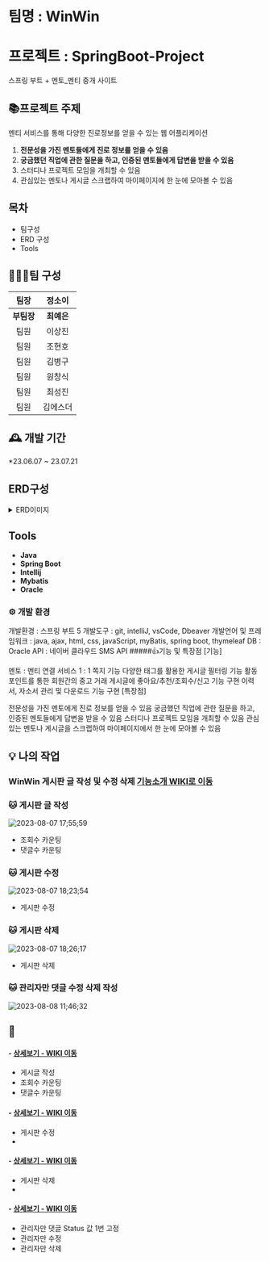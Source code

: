 # 팀명 :  WinWin

# 프로젝트 : SpringBoot-Project
스프링 부트 + 멘토_멘티 중개 사이트

## 📚프로젝트 주제 
멘티 서비스를 통해 다양한 진로정보를 얻을 수 있는 웹 어플리케이션
1. **전문성을 가진 멘토들에게 진로 정보를 얻을 수 있음**
2. **궁금했던 직업에 관한 질문을 하고, 인증된 멘토들에게 답변을 받을 수 있음**
3. 스터디나 프로젝트 모임을 개최할 수 있음
4. 관심있는 멘토나 게시글 스크랩하여 마이페이지에 한 눈에 모아볼 수 있음


## 목차
- 팀구성
- ERD 구성
- Tools


## 🧑‍🤝‍🧑팀 구성

|팀장|정소이|           
|:--:|:--:|
|**부팀장**|**최예은**| 
|팀원|이상진| 
|팀원|조현호| 
|팀원|김병구| 
|팀원|원창식|
|팀원|최성진|
|팀원|김에스더|


## 🕰️ 개발 기간 
*23.06.07 ~ 23.07.21


## ERD구성

<details>
<summary>ERD이미지</summary>

![그림1](https://github.com/dnjsckdtlr/winwin/assets/118125610/1510f7b0-8138-436b-92c5-8719917bb70b)


</details>



 ## Tools
- **Java**
- **Spring Boot**
- **Intellij**
- **Mybatis**
- **Oracle**


### ⚙️ 개발 환경
개발환경 : 스프링 부트 5
개발도구 : git, intelliJ, vsCode, Dbeaver
개발언어 및 프레임워크 : java, ajax, html, css, javaScript, myBatis, spring boot, thymeleaf
DB : Oracle
API : 네이버 클라우드 SMS API
#####👍기능 및 특장점
[기능]

멘토 : 멘티 연결 서비스
1 : 1 쪽지 기능
다양한 태그를 활용한 게시글 필터링 기능
활동 포인트를 통한 회원간의 중고 거래
게시글에 좋아요/추천/조회수/신고 기능 구현
이력서, 자소서 관리 및 다운로드 기능 구현
[특장점]

전문성을 가진 멘토에게 진로 정보를 얻을 수 있음
궁금했던 직업에 관한 질문을 하고, 인증된 멘토들에게 답변을 받을 수 있음
스터디나 프로젝트 모임을 개최할 수 있음
관심있는 멘토나 게시글을 스크랩하여 마이페이지에서 한 눈에 모아볼 수 있음


## :bulb: 나의 작업
### WinWin 게시판 글 작성 및 수정 삭제 <a href="https://github.com/dnjsckdtlr/winwin/wiki/WinWin---%EB%AC%B8%EC%9D%98%EC%82%AC%ED%95%AD-%EA%B2%8C%EC%8B%9C%ED%8C%90-%EA%B8%80-%EC%9E%91%EC%84%B1"> 기능소개 WIKI로 이동</a>
 ### 🐱 게시판 글 작성
![2023-08-07 17;55;59](https://github.com/dnjsckdtlr/winwin/assets/118125610/34fba88a-5d70-455c-9634-252d7ee28d44width="200")
* 조회수 카운팅 
* 댓글수 카운팅 

###  🐱 게시판 수정
 ![2023-08-07 18;23;54](https://github.com/dnjsckdtlr/winwin/assets/118125610/c209addc-4a21-47b2-b54c-c7dbca2edd04width="200")
 * 게시판 수정 

###  🐱 게시판 삭제
 ![2023-08-07 18;26;17](https://github.com/dnjsckdtlr/winwin/assets/118125610/9858b6b1-47a9-4aa4-b2cd-92533c9ba63bwidth="200")
 * 게시판 삭제

###  🐱  관리자만 댓글 수정 삭제 작성

 ![2023-08-08 11;46;32](https://github.com/dnjsckdtlr/winwin/assets/118125610/63e933b4-00e0-4c9f-aa02-1a0c461369f3)



## 📌 
####  - <a href="" > 상세보기 - WIKI 이동</a>
- 게시글 작성
- 조회수 카운팅
- 댓글수 카운팅
####  - <a href="https://github.com/dnjsckdtlr/winwin/wiki/WinWin--%EB%AC%B8%EC%9D%98%EC%82%AC%ED%95%AD--%EA%B2%8C%EC%8B%9C%ED%8C%90-%EA%B8%80-%EC%88%98%EC%A0%95" >상세보기 - WIKI 이동</a>
- 게시판 수정
- 
####  - <a href="https://github.com/dnjsckdtlr/winwin/wiki/WinWin--%EB%AC%B8%EC%9D%98%EC%82%AC%ED%95%AD-%EA%B2%8C%EC%8B%9C%ED%8C%90-%EA%B8%80-%EC%82%AD%EC%A0%9C" >상세보기 - WIKI 이동</a>
- 게시판 삭제
- 
####  - <a href="https://github.com/dnjsckdtlr/winwin/wiki/WinWin--%EB%AC%B8%EC%9D%98%EC%82%AC%ED%95%AD-%EA%B2%8C%EC%8B%9C%ED%8C%90-%EA%B4%80%EB%A6%AC%EC%9E%90-%EC%B2%98%EB%A6%AC" >상세보기 - WIKI 이동</a>
- 관리자만 댓글 Status 값 1번 고정
- 관리자만 수정 
- 관리자만 삭제 












